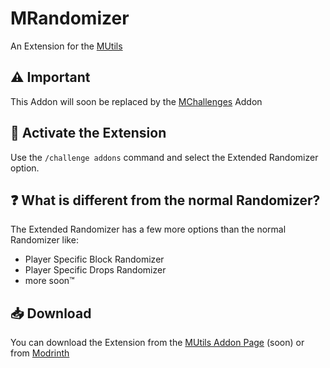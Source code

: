 # MRandomizer
An Extension for the [MUtils](https://mutils.net/)

## ⚠️ Important
This Addon will soon be replaced by the [MChallenges](https://github.com/InvalidJokerDE/MChallenges) Addon

## 🚀 Activate the Extension
Use the `/challenge addons` command and select the Extended Randomizer option.

## ❓ What is different from the normal Randomizer?
The Extended Randomizer has a few more options than the normal Randomizer like:
- Player Specific Block Randomizer
- Player Specific Drops Randomizer
- more soon™️

## 📥 Download
You can download the Extension from the [MUtils Addon Page](https://mutils.net/ch/addons) (soon) or from [Modrinth](https://modrinth.com/plugin/mrandomizer)
